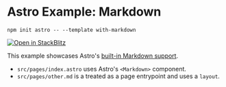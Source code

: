 # Astro Example: Markdown

```
npm init astro -- --template with-markdown
```

[![Open in StackBlitz](https://developer.stackblitz.com/img/open_in_stackblitz.svg)](https://stackblitz.com/github/snowpackjs/astro/tree/latest/examples/with-markdown)

This example showcases Astro's [built-in Markdown support](../../docs/markdown.md).

- `src/pages/index.astro` uses Astro's `<Markdown>` component.
- `src/pages/other.md` is a treated as a page entrypoint and uses a `layout`.
